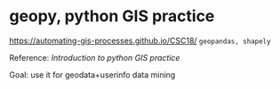 # geopy, python GIS practice
https://automating-gis-processes.github.io/CSC18/
`geopandas, shapely`

Reference: *Introduction to python GIS practice* 

Goal: use it for geodata+userinfo data mining
